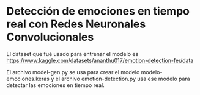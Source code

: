 # Detección de emociones en tiempo real con Redes Neuronales Convolucionales

El dataset que fué usado para entrenar el modelo es https://www.kaggle.com/datasets/ananthu017/emotion-detection-fer/data

El archivo model-gen.py se usa para crear el modelo modelo-emociones.keras y el archivo emotion-detection.py usa ese modelo para detectar las emociones en tiempo real.
